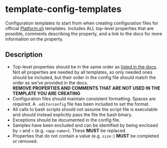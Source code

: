 # template-config-templates
Configuration templates to start from when creating configuration files for official [Platform.sh](https://platform.sh/) templates. Includes ALL top-level properties
that are possible, comments describing the property, and a link to the docs for more information on the property. 

## Description
* Top-level properties should be in the same order as [listed in the docs](https://docs.platform.sh/create-apps/app-reference.html#top-level-properties). Not all properties are needed by all templates, so only needed ones should be included, but their order in the config file should match the order as we’ve provided in the docs.   
**REMOVE PROPERTIES AND COMMENTS THAT ARE NOT USED IN THE TEMPLATE YOU ARE CREATING**
* Configuration files should maintain consistent formatting. Spaces are required. A `.editorconfig` file has been included to set the format.
*  All calls to bash scripts should not assume the script file is executable and should instead explicitly pass the file the bash binary.
*  Exceptions should be documented in the config file.
*  Samples have been encluded and can be identified by being enclosed by `<` and `>` (e.g. `<app-name>`). These **MUST** be replaced.
*  Properties that do not contain a value (e.g. `size:`) **MUST** be completed or removed.
